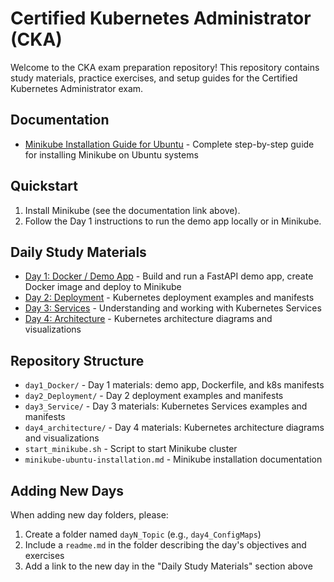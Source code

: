 # Certified Kubernetes Administrator (CKA)

Welcome to the CKA exam preparation repository! This repository contains study materials, practice exercises, and setup guides for the Certified Kubernetes Administrator exam.

## Documentation

- [Minikube Installation Guide for Ubuntu](./minikube-ubuntu-installation.md) - Complete step-by-step guide for installing Minikube on Ubuntu systems

## Quickstart

1. Install Minikube (see the documentation link above).
2. Follow the Day 1 instructions to run the demo app locally or in Minikube.

## Daily Study Materials

- [Day 1: Docker / Demo App](./day1_Docker/readme.md) - Build and run a FastAPI demo app, create Docker image and deploy to Minikube
- [Day 2: Deployment](./day2_Deployment/readme.md) - Kubernetes deployment examples and manifests
- [Day 3: Services](./day3_Service/readme.md) - Understanding and working with Kubernetes Services
- [Day 4: Architecture](./day4_architecture/README.md) - Kubernetes architecture diagrams and visualizations

## Repository Structure

- `day1_Docker/` - Day 1 materials: demo app, Dockerfile, and k8s manifests
- `day2_Deployment/` - Day 2 deployment examples and manifests  
- `day3_Service/` - Day 3 materials: Kubernetes Services examples and manifests
- `day4_architecture/` - Day 4 materials: Kubernetes architecture diagrams and visualizations
- `start_minikube.sh` - Script to start Minikube cluster
- `minikube-ubuntu-installation.md` - Minikube installation documentation

## Adding New Days

When adding new day folders, please:
1. Create a folder named `dayN_Topic` (e.g., `day4_ConfigMaps`)
2. Include a `readme.md` in the folder describing the day's objectives and exercises
3. Add a link to the new day in the "Daily Study Materials" section above